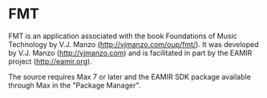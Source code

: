 # FMT
FMT is an application associated with the book Foundations of Music Technology by V.J. Manzo (http://vjmanzo.com/oup/fmt/). It was developed by V.J. Manzo (http://vjmanzo.com) and is facilitated in part by the EAMIR project (http://eamir.org).

The source requires Max 7 or later and the EAMIR SDK package available through Max in the "Package Manager".
